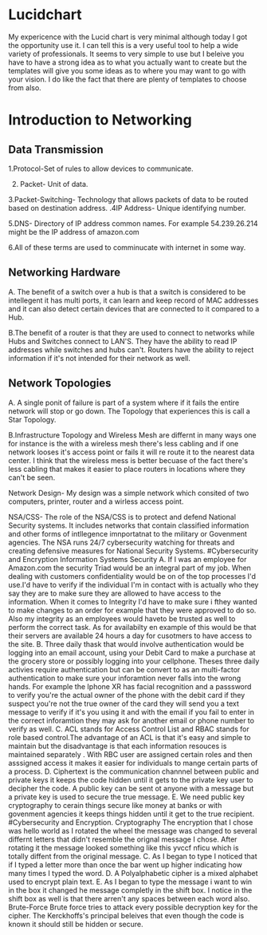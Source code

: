 # Lucidchart 
My expericence with the Lucid chart is very minimal although today I got the opportunity use it. I can tell this is a very useful tool to help a wide variety of professionals. It seems to very simple to use but I beleive you have to have a strong idea as to what you actually want to create but the templates will give you some ideas as to where you may want to go with your vision. I do like the fact that there are plenty of templates to choose from also.
# Introduction to Networking 
## Data Transmission

1.Protocol-Set of rules to allow devices to communicate.

2. Packet- Unit of data.

3.Packet-Switching- Technology that allows packets of data to be routed based on destination address.
 .4IP Address- Unique identifying number.
 
5.DNS- Directory of IP address common names.  For example 54.239.26.214 might be the IP address of amazon.com
 
6.All of these terms are used to comminucate with internet in some way.

## Networking Hardware
A. The benefit of a switch over a hub is that a switch is considered to be intellegent it has multi ports, it can learn and keep record of MAC addresses and it can also detect certain devices that are connected to it compared to a Hub.

B.The benefit of a router is that they are used to connect to networks while Hubs and Switches connect to LAN'S. They have the ability to read IP addresses while switches and hubs can't. Routers have the ability to reject information if it's not intended for their network as well.

## Network Topologies
A. A single ponit of failure is part of a system where if it fails the entire network will stop or go down. The Topology that experiences this is call a Star Topology.

B.Infrastructure Topology and Wireless Mesh are differnt in many ways one for instance is the with a wireless mesh there's less cabling  and if one network looses it's access point or fails it will re route it to the nearest data center. I think that the wireless mess is better becuase of the fact there's less cabling that makes it easier to place routers in locations where they can't be seen.

Network Design- My design was a simple network which consited of two computers, printer, router and a wirless access point.

NSA/CSS- The role of the NSA/CSS is to protect and defend National Security systems. It includes networks that contain classified information and other forms of intllegence imnportatnat to the military or Govenment agencies. The NSA runs 24/7 cybersecurity watching for threats and creating defensive measures for National Security Systems.
#Cybersecurity and Encryption
Information Systems Security
A. If I was an employee for Amazon.com the security Triad would be an integral part of my job. When dealing with customers confidentiality would be on of the top processes I'd use.I'd have to verify if the individual I'm in contact with is actually who they say they are to make sure they are allowed to have access to the information. When it comes to Integrity I'd have to make sure i fthey wanted to make changes to an order for example that they were approved to do so. Also my integrity as an employees would haveto be trusted as well to perform the correct task. As for availabilty en example of this would be that their servers are available 24 hours a day for cusotmers to have access to the site.
B. Three daily thask that would involve authentication would be logging into an email account, using your Debit Card to make a purchase at the grocery store or possibly logging into your cellphone. Theses three daily activies require authentication but can be convert to as an multi-factor authentication to make sure your inforamtion never falls into the wrong hands. For example the Iphone XR has facial recognition and a passsword to verify you're the actual owner of the phone with the debit card if they suspect you're not the true owner of the card they will send you a text message to verify if it's you using it and with the email if you fail to enter in the correct inforamtion they may ask for another email or phone number to verify as well.
C. ACL stands for Access Control List and RBAC stands for role based control.The advantage of an ACL is that it's easy and simple to maintain but the disadvantage is that each information resouces is maintained separately . With RBC user are assigned certain roles and then asssigned access it makes it easier for individuals to mange certain parts of a process.
D. Ciphertext is the communication channnel between public and private keys it keeps the code hidden until it gets to the private key user to decipher the code. A public key can be sent ot anyone with a message but a private key is used to secure the true message.
E. We need public key cryptography to cerain things secure like money at banks or with govenment agencies it keeps things hidden until it get to the true recipient.
#Cybersecurity and Encryption. 
Cryptography
The encryption that I chose was hello world as I rotated the wheel the message was changed to several differnt letters that didn't resemble the orignal message I chose. After rotating it the message looked something like this yvccf nficu which is totally diffent from the original message.
C. As I began to type I noticed that if I typed a letter more than once the bar went up higher indicating how many times I typed the word.
D. A Polyalphabetic cipher is a mixed alphabet used to encrypt plain text.
E. As I began to type the message i want to win in the box it changed he message completly in the shift box. I notice in the shift box as well is that there arren't any spaces between each word also.
Brute-Force
Brute force tries to attack every possible decryption key for the cipher. The Kerckhoffs's principal beleives that even though the code is known it should still be hidden or secure.
